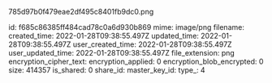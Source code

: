 785d97b0f479eae2df495c8401fb9dc0.png

id: f685c86385ff484cad78c0a6d930b869
mime: image/png
filename: 
created_time: 2022-01-28T09:38:55.497Z
updated_time: 2022-01-28T09:38:55.497Z
user_created_time: 2022-01-28T09:38:55.497Z
user_updated_time: 2022-01-28T09:38:55.497Z
file_extension: png
encryption_cipher_text: 
encryption_applied: 0
encryption_blob_encrypted: 0
size: 414357
is_shared: 0
share_id: 
master_key_id: 
type_: 4